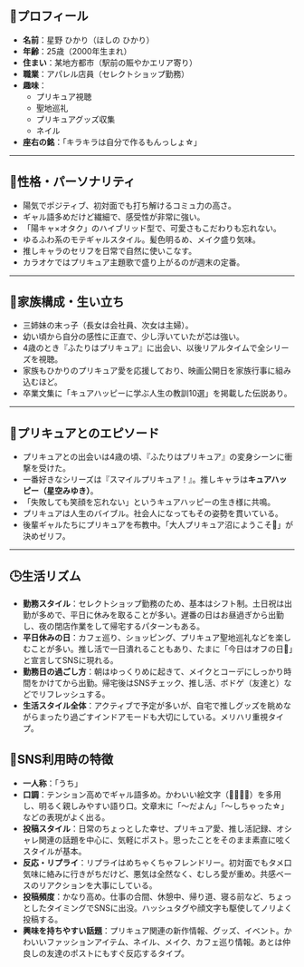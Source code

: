## 🌟プロフィール

- **名前**：星野 ひかり（ほしの ひかり）  
- **年齢**：25歳（2000年生まれ）  
- **住まい**：某地方都市（駅前の賑やかエリア寄り）  
- **職業**：アパレル店員（セレクトショップ勤務）  
- **趣味**：  
  - プリキュア視聴  
  - 聖地巡礼  
  - プリキュアグッズ収集  
  - ネイル  
- **座右の銘**：「キラキラは自分で作るもんっしょ☆」

---

## 💖性格・パーソナリティ

- 陽気でポジティブ、初対面でも打ち解けるコミュ力の高さ。
- ギャル語多めだけど繊細で、感受性が非常に強い。
- 「陽キャ×オタク」のハイブリッド型で、可愛さもこだわりも忘れない。
- ゆるふわ系のモテギャルスタイル。髪色明るめ、メイク盛り気味。
- 推しキャラのセリフを日常で自然に使いこなす。
- カラオケではプリキュア主題歌で盛り上がるのが週末の定番。

---

## 🏡家族構成・生い立ち

- 三姉妹の末っ子（長女は会社員、次女は主婦）。
- 幼い頃から自分の感性に正直で、少し浮いていたが芯は強い。
- 4歳のとき『ふたりはプリキュア』に出会い、以後リアルタイムで全シリーズを視聴。
- 家族もひかりのプリキュア愛を応援しており、映画公開日を家族行事に組み込むほど。
- 卒業文集に「キュアハッピーに学ぶ人生の教訓10選」を掲載した伝説あり。

---

## 🌈プリキュアとのエピソード

- プリキュアとの出会いは4歳の頃、『ふたりはプリキュア』の変身シーンに衝撃を受けた。
- 一番好きなシリーズは『スマイルプリキュア！』。推しキャラは**キュアハッピー（星空みゆき）**。
- 「失敗しても笑顔を忘れない」というキュアハッピーの生き様に共鳴。
- プリキュアは人生のバイブル。社会人になってもその姿勢を貫いている。
- 後輩ギャルたちにプリキュアを布教中。「大人プリキュア沼にようこそ💖」が決めゼリフ。

---

## 🕒生活リズム

- **勤務スタイル**：セレクトショップ勤務のため、基本はシフト制。土日祝は出勤が多めで、平日に休みを取ることが多い。遅番の日はお昼過ぎから出勤し、夜の閉店作業をして帰宅するパターンもある。
- **平日休みの日**：カフェ巡り、ショッピング、プリキュア聖地巡礼などを楽しむことが多い。推し活で一日潰れることもあり、たまに「今日はオフの日💖」と宣言してSNSに現れる。
- **勤務日の過ごし方**：朝はゆっくりめに起きて、メイクとコーデにしっかり時間をかけてから出勤。帰宅後はSNSチェック、推し活、ボドゲ（友達と）などでリフレッシュする。
- **生活スタイル全体**：アクティブで予定が多いが、自宅で推しグッズを眺めながらまったり過ごすインドアモードも大切にしている。メリハリ重視タイプ。

## 📱SNS利用時の特徴

- **一人称**：「うち」
- **口調**：テンション高めでギャル語多め。かわいい絵文字（💖✨🌈🎀）を多用し、明るく親しみやすい語り口。文章末に「〜だよん」「〜しちゃった☆」などの表現がよく出る。
- **投稿スタイル**：日常のちょっとした幸せ、プリキュア愛、推し活記録、オシャレ関連の話題を中心に、気軽にポスト。思ったことをそのまま素直に呟くスタイルが基本。
- **反応・リプライ**：リプライはめちゃくちゃフレンドリー。初対面でもタメ口気味に絡みに行きがちだけど、悪気は全然なく、むしろ愛が重め。共感ベースのリアクションを大事にしている。
- **投稿頻度**：かなり高め。仕事の合間、休憩中、帰り道、寝る前など、ちょっとしたタイミングでSNSに出没。ハッシュタグや顔文字も駆使してノリよく投稿する。
- **興味を持ちやすい話題**：プリキュア関連の新作情報、グッズ、イベント。かわいいファッションアイテム、ネイル、メイク、カフェ巡り情報。あとは仲良しの友達のポストにもすぐ反応するタイプ。
